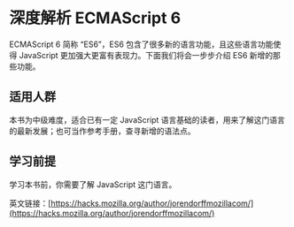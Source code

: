 # 深度解析 ECMAScript 6 

ECMAScript 6 简称 “ES6”，ES6 包含了很多新的语言功能，且这些语言功能使得 JavaScript 更加强大更富有表现力。下面我们将会一步步介绍 ES6 新增的那些功能。

## 适用人群

本书为中级难度，适合已有一定 JavaScript 语言基础的读者，用来了解这门语言的最新发展；也可当作参考手册，查寻新增的语法点。

## 学习前提

学习本书前，你需要了解 JavaScript 这门语言。

英文链接：[https://hacks.mozilla.org/author/jorendorffmozillacom/](https://hacks.mozilla.org/author/jorendorffmozillacom/)

